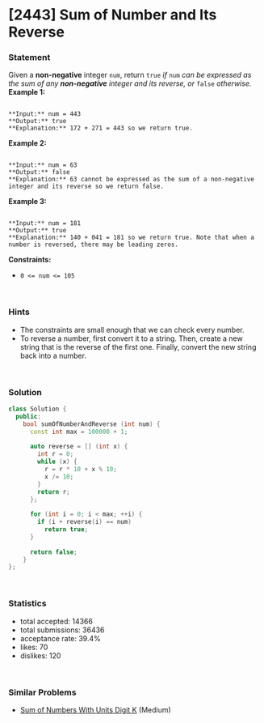 # [2443] Sum of Number and Its Reverse



### Statement

Given a **non-negative** integer `num`, return `true` *if* `num` *can be expressed as the sum of any **non-negative** integer and its reverse, or* `false` *otherwise.*
**Example 1:**

```

**Input:** num = 443
**Output:** true
**Explanation:** 172 + 271 = 443 so we return true.

```

**Example 2:**

```

**Input:** num = 63
**Output:** false
**Explanation:** 63 cannot be expressed as the sum of a non-negative integer and its reverse so we return false.

```

**Example 3:**

```

**Input:** num = 181
**Output:** true
**Explanation:** 140 + 041 = 181 so we return true. Note that when a number is reversed, there may be leading zeros.

```

**Constraints:**
* `0 <= num <= 105`


<br>

### Hints

- The constraints are small enough that we can check every number.
- To reverse a number, first convert it to a string. Then, create a new string that is the reverse of the first one. Finally, convert the new string back into a number.

<br>

### Solution

```cpp
class Solution {
  public:
    bool sumOfNumberAndReverse (int num) {
      const int max = 100000 + 1;
      
      auto reverse = [] (int x) {
        int r = 0;
        while (x) {
          r = r * 10 + x % 10;
          x /= 10;
        }
        return r;
      };
      
      for (int i = 0; i < max; ++i) {
        if (i + reverse(i) == num)
          return true;
      }
      
      return false;
    }
};
```

<br>

### Statistics

- total accepted: 14366
- total submissions: 36436
- acceptance rate: 39.4%
- likes: 70
- dislikes: 120

<br>

### Similar Problems

- [Sum of Numbers With Units Digit K](https://leetcode.com/problems/sum-of-numbers-with-units-digit-k) (Medium)
